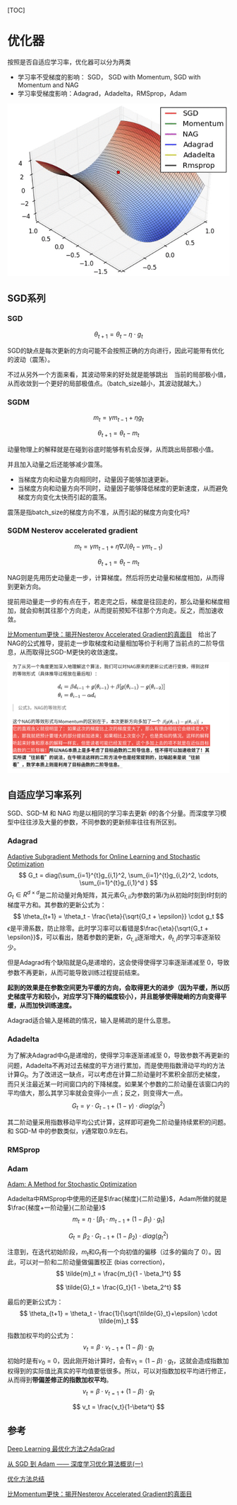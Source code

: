 [TOC]

# 优化器

按照是否自适应学习率，优化器可以分为两类

* 学习率不受梯度的影响： SGD， SGD with Momentum, SGD with Momentum and NAG
* 学习率受梯度影响：Adagrad，Adadelta，RMSprop，Adam

![optim](../../../assets/优化器.assert/optim.gif)



## SGD系列

### SGD

$$
\theta_{t+1} = \theta_{t} - \eta \cdot g_t
$$



SGD的缺点是每次更新的方向可能不会按照正确的方向进行，因此可能带有优化的波动（震荡）。



不过从另外一个方面来看，其波动带来的好处就是能够跳出　当前的局部极小值，从而收敛到一个更好的局部极值点。（batch_size越小，其波动就越大。）

### SGDM

$$
m_t = \gamma m_{t-1} + \eta g_t
$$

$$
\theta_{t+1} = \theta_{t} - m_t
$$

动量物理上的解释就是在碰到谷底时能够有机会反弹，从而跳出局部极小值。

并且加入动量之后还能够减少震荡。

* 当梯度方向和动量方向相同时，动量因子能够加速更新。
* 当梯度方向和动量方向不同时，动量因子能够降低梯度的更新速度，从而避免梯度方向变化太快而引起的震荡。



震荡是指batch_size的梯度方向不准，从而引起的梯度方向变化吗?



### SGDM Nesterov accelerated gradient

$$
m_t = \gamma m_{t-1} + \eta \nabla J(\theta_{t} - \gamma m_{t-1})
$$

$$
\theta_{t+1} = \theta_{t} - m_t
$$

NAG则是先用历史动量走一步，计算梯度。然后将历史动量和梯度相加，从而得到更新方向。



提前用动量走一步的有点在于，若走完之后，梯度是往回走的，那么动量和梯度相加，就会抑制其往那个方向走，从而提前预知不往那个方向走。反之，而加速收敛。



[比Momentum更快：揭开Nesterov Accelerated Gradient的真面目](https://zhuanlan.zhihu.com/p/22810533)　给出了NAG的公式推导，提前走一步取梯度和动量相加等价于利用了当前点的二阶导信息，从而取得比SGD-M更快的收敛速度。



![1565945050324](../../../assets/优化器.asset/1565945050324.png)









## 自适应学习率系列

SGD、SGD-M 和 NAG 均是以相同的学习率去更新 $\theta$的各个分量。而深度学习模型中往往涉及大量的参数，不同参数的更新频率往往有所区别。



### Adagrad

[Adaptive Subgradient Methods for Online Learning and Stochastic Optimization](https://link.zhihu.com/?target=http%3A//www.jmlr.org/papers/volume12/duchi11a/duchi11a.pdf)
$$
G_t = diag(\sum_{i=1}^{t}g_{i,1}^2, \sum_{i=1}^{t}g_{i,2}^2, \cdots, \sum_{i=1}^{t}g_{i,1}^d )
$$
$G_t  \in R^{d\times d}$是二阶动量对角矩阵，其元素$G_{t, ii}$为参数的第$i$为从初始时刻到$t$时刻的梯度平方和。其参数的更新公式为：
$$
\theta_{t+1} = \theta_t - \frac{\eta}{\sqrt{G_t + \epsilon}} \cdot g_t
$$
$\epsilon$是平滑系数，防止除零。此时学习率可以看错是$\frac{\eta}{\sqrt{G_t + \epsilon}}$，可以看出，随着参数的更新，$G_{t, ii}$逐渐增大，$\theta_{t,i}$的学习率逐渐较少。

但是Adagrad有个缺陷就是$G_t$是递增的，这会使得使得学习率逐渐递减至 0，导致参数不再更新，从而可能导致训练过程提前结束。



**起到的效果是在参数空间更为平缓的方向，会取得更大的进步（因为平缓，所以历史梯度平方和较小，对应学习下降的幅度较小），并且能够使得陡峭的方向变得平缓，从而加快训练速度。**



Adagrad适合输入是稀疏的情况，输入是稀疏的是什么意思。



### Adadelta

为了解决Adagrad中$G_t$是递增的，使得学习率逐渐递减至 0，导致参数不再更新的问题，Adadelta不再对过去梯度的平方进行累加，而是使用指数滑动平均的方法计算$G_t$。为了改进这一缺点，可以考虑在计算二阶动量时不累积全部历史梯度，而只关注最近某一时间窗口内的下降梯度。如果某个参数的二阶动量在该窗口内的平均值大，那么其学习率就会变得小一点；反之，则变得大一点。
$$
G_t = \gamma \cdot  G_{t-1} + (1 - \gamma)\cdot diag(g_t^2)
$$


其二阶动量采用指数移动平均公式计算，这样即可避免二阶动量持续累积的问题。和 SGD-M 中的参数类似，$\gamma$通常取$0.9$左右。

### RMSprop

### Adam

[Adam: A Method for Stochastic Optimization](https://link.zhihu.com/?target=https%3A//arxiv.org/abs/1412.6980)

Adadelta中RMSprop中使用的还是$\frac{梯度}{二阶动量}$，Adam所做的就是$\frac{梯度+一阶动量}{二阶动量}$
$$
m_t = \eta \cdot [\beta_1 \cdot m_{t-1} + (1 - \beta_1) \cdot g_t ]
$$

$$
G_t = \beta_2 \cdot G_{t-1} + (1 - \beta_2) \cdot diag(g_t^2)
$$

注意到，在迭代初始阶段，$m_t$和$G_t$有一个向初值的偏移（过多的偏向了 0）。因此，可以对一阶和二阶动量做偏置校正 (bias correction)，
$$
\tilde{m}_t = \frac{m_t}{1 - \beta_1^t}
$$

$$
\tilde{G}_t = \frac{G_t}{1 - \beta_2^t}
$$

最后的更新公式为：
$$
\theta_{t+1} = \theta_t - \frac{1}{\sqrt{\tilde{G}_t}+\epsilon} \cdot \tilde{m}_t
$$









指数加权平均的公式为：
$$
v_{t} = \beta \cdot v_{t-1} + (1-\beta) \cdot g_t
$$
初始时是有$v_0=0$，因此刚开始计算时，会有$v_1 = (1-\beta) \cdot g_t$，这就会造成指数加权得到的实际值比真实的平均值要低很多。所以，可以对指数加权平均进行修正，从而得到**带偏差修正的指数加权平均**。
$$
v_{t} = \beta \cdot v_{t=1} + (1-\beta) \cdot g_t
$$

$$
v_t = \frac{v_t}{1-\beta^t}
$$







## 参考

[Deep Learning 最优化方法之AdaGrad](https://zhuanlan.zhihu.com/p/29920135)

[从 SGD 到 Adam —— 深度学习优化算法概览(一)](https://zhuanlan.zhihu.com/p/32626442)

[优化方法总结](https://www.jianshu.com/p/3455dd9487cc)

[比Momentum更快：揭开Nesterov Accelerated Gradient的真面目](https://zhuanlan.zhihu.com/p/22810533)

